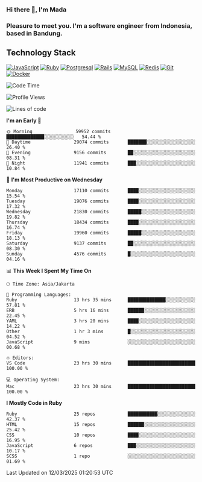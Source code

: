 ### Hi there 👋, I'm Mada
### Pleasure to meet you. I'm a software engineer from Indonesia, based in Bandung.

## Technology Stack

[![JavaScript](https://img.shields.io/badge/-JavaScript-%23F7DF1C?style=flat-square&logo=javascript&logoColor=000000&labelColor=%23F7DF1C&color=%23FFCE5A)](https://www.javascript.com/)
[![Ruby](https://img.shields.io/badge/Ruby-CC342D?style=flat-square&logo=ruby&logoColor=white)](https://www.ruby-lang.org/en/)
[![Postgresql](https://img.shields.io/badge/PostgreSQL-316192?style=flat-square&logo=postgresql&logoColor=ffffff)](https://www.postgresql.org/)
[![Rails](https://img.shields.io/badge/Ruby_on_Rails-CC0000?style=flat-square&logo=ruby-on-rails&logoColor=white)](https://rubyonrails.org/)
[![MySQL](https://img.shields.io/badge/-MySQL-4479A1?style=flat-square&logo=MySQL&logoColor=ffffff)](https://www.mysql.com/)
[![Redis](https://img.shields.io/badge/-Redis-DC382D?style=flat-square&logo=Redis&logoColor=ffffff)](https://redis.io/)
[![Git](https://img.shields.io/badge/-Git-%23F05032?style=flat-square&logo=git&logoColor=%23ffffff)](https://git-scm.com/)
[![Docker](https://img.shields.io/badge/-Docker-2496ED?style=flat-square&logo=docker&logoColor=ffffff)](https://www.docker.com/)
<!--
**madaarya/madaarya** is a ✨ _special_ ✨ repository because its `README.md` (this file) appears on your GitHub profile.

Here are some ideas to get you started:

- 🔭 I’m currently working on ...
- 🌱 I’m currently learning ...
- 👯 I’m looking to collaborate on ...
- 🤔 I’m looking for help with ...
- 💬 Ask me about ...
- 📫 How to reach me: ...
- 😄 Pronouns: ...
- ⚡ Fun fact: ...
-->
<!--START_SECTION:waka-->
![Code Time](http://img.shields.io/badge/Code%20Time-7%2C107%20hrs%202%20mins-blue)

![Profile Views](http://img.shields.io/badge/Profile%20Views-0-blue)

![Lines of code](https://img.shields.io/badge/From%20Hello%20World%20I%27ve%20Written-48.5%20million%20lines%20of%20code-blue)

**I'm an Early 🐤** 

```text
🌞 Morning                59952 commits       ██████████████░░░░░░░░░░░   54.44 % 
🌆 Daytime                29074 commits       ███████░░░░░░░░░░░░░░░░░░   26.40 % 
🌃 Evening                9156 commits        ██░░░░░░░░░░░░░░░░░░░░░░░   08.31 % 
🌙 Night                  11941 commits       ███░░░░░░░░░░░░░░░░░░░░░░   10.84 % 
```
📅 **I'm Most Productive on Wednesday** 

```text
Monday                   17110 commits       ████░░░░░░░░░░░░░░░░░░░░░   15.54 % 
Tuesday                  19076 commits       ████░░░░░░░░░░░░░░░░░░░░░   17.32 % 
Wednesday                21830 commits       █████░░░░░░░░░░░░░░░░░░░░   19.82 % 
Thursday                 18434 commits       ████░░░░░░░░░░░░░░░░░░░░░   16.74 % 
Friday                   19960 commits       █████░░░░░░░░░░░░░░░░░░░░   18.13 % 
Saturday                 9137 commits        ██░░░░░░░░░░░░░░░░░░░░░░░   08.30 % 
Sunday                   4576 commits        █░░░░░░░░░░░░░░░░░░░░░░░░   04.16 % 
```


📊 **This Week I Spent My Time On** 

```text
🕑︎ Time Zone: Asia/Jakarta

💬 Programming Languages: 
Ruby                     13 hrs 35 mins      ██████████████░░░░░░░░░░░   57.81 % 
ERB                      5 hrs 16 mins       ██████░░░░░░░░░░░░░░░░░░░   22.45 % 
YAML                     3 hrs 20 mins       ████░░░░░░░░░░░░░░░░░░░░░   14.22 % 
Other                    1 hr 3 mins         █░░░░░░░░░░░░░░░░░░░░░░░░   04.52 % 
JavaScript               9 mins              ░░░░░░░░░░░░░░░░░░░░░░░░░   00.68 % 

🔥 Editors: 
VS Code                  23 hrs 30 mins      █████████████████████████   100.00 % 

💻 Operating System: 
Mac                      23 hrs 30 mins      █████████████████████████   100.00 % 
```

**I Mostly Code in Ruby** 

```text
Ruby                     25 repos            ███████████░░░░░░░░░░░░░░   42.37 % 
HTML                     15 repos            ██████░░░░░░░░░░░░░░░░░░░   25.42 % 
CSS                      10 repos            ████░░░░░░░░░░░░░░░░░░░░░   16.95 % 
JavaScript               6 repos             ███░░░░░░░░░░░░░░░░░░░░░░   10.17 % 
SCSS                     1 repo              ░░░░░░░░░░░░░░░░░░░░░░░░░   01.69 % 
```




 Last Updated on 12/03/2025 01:20:53 UTC
<!--END_SECTION:waka-->
